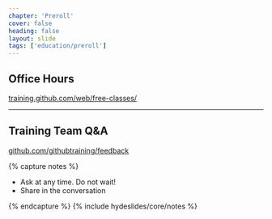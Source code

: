 ```yaml
---
chapter: 'Preroll'
cover: false
heading: false
layout: slide
tags: ['education/preroll']
---
```


## Office Hours
[training.github.com/web/free-classes/](http://training.github.com/web/free-classes/)

---

## Training Team Q&A
[github.com/githubtraining/feedback](http://github.com/githubtraining/feedback/)

{% capture notes %}

* Ask at any time. Do not wait!
* Share in the conversation

{% endcapture %}
{% include hydeslides/core/notes %}

